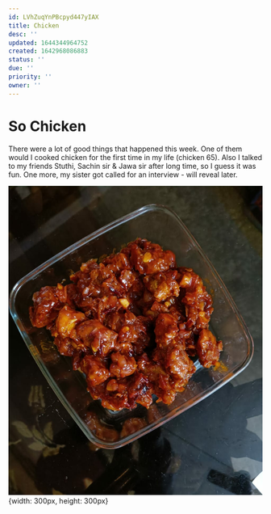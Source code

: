 ```yaml
---
id: LVhZuqYnPBcpyd447yIAX
title: Chicken
desc: ''
updated: 1644344964752
created: 1642968086883
status: ''
due: ''
priority: ''
owner: ''
---
```


# So Chicken

There were a lot of good things that happened this week. One of them would I cooked chicken for the first time in my life (chicken 65). Also I talked to my friends Stuthi, Sachin sir & Jawa sir after long time, so I guess it was fun. One more, my sister got called for an interview - will reveal later.

![Chicken 65](/assets/images/chicken.jpg){width: 300px, height: 300px}